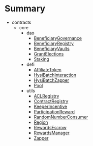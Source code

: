 # Summary
* contracts
  * core
    * dao
      * [BeneficiaryGovernance](docs/core/dao/BeneficiaryGovernance.md)
      * [BeneficiaryRegistry](docs/core/dao/BeneficiaryRegistry.md)
      * [BeneficiaryVaults](docs/core/dao/BeneficiaryVaults.md)
      * [GrantElections](docs/core/dao/GrantElections.md)
      * [Staking](docs/core/dao/Staking.md)
    * defi
      * [AffiliateToken](docs/core/defi/AffiliateToken.md)
      * [HysiBatchInteraction](docs/core/defi/HysiBatchInteraction.md)
      * [HysiBatchZapper](docs/core/defi/HysiBatchZapper.md)
      * [Pool](docs/core/defi/Pool.md)
    * utils
      * [ACLRegistry](docs/core/utils/ACLRegistry.md)
      * [ContractRegistry](docs/core/utils/ContractRegistry.md)
      * [KeeperIncentive](docs/core/utils/KeeperIncentive.md)
      * [ParticipationReward](docs/core/utils/ParticipationReward.md)
      * [RandomNumberConsumer](docs/core/utils/RandomNumberConsumer.md)
      * [Region](docs/core/utils/Region.md)
      * [RewardsEscrow](docs/core/utils/RewardsEscrow.md)
      * [RewardsManager](docs/core/utils/RewardsManager.md)
      * [Zapper](docs/core/utils/Zapper.md)
